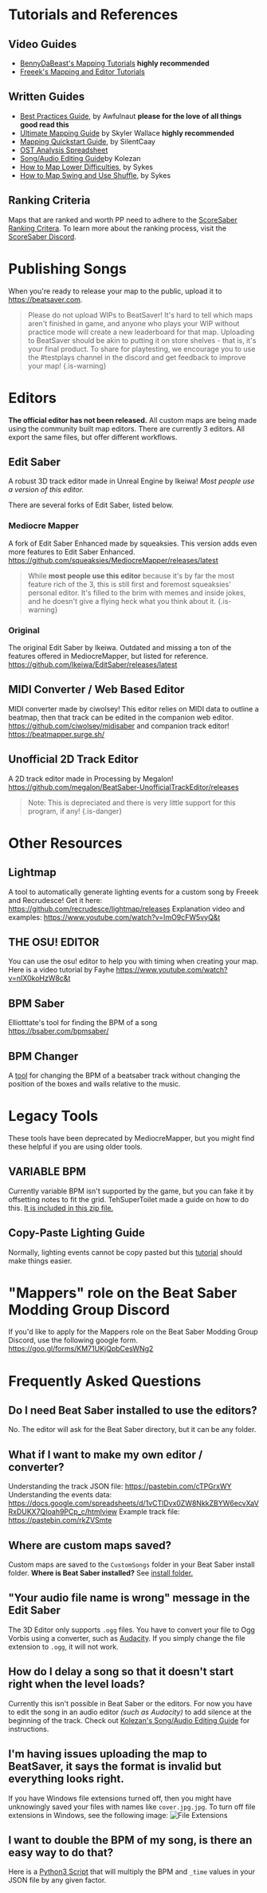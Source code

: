 <!-- TITLE: Mapping -->
<!-- SUBTITLE: Too many anime maps? Not enough anime maps? Ready to take matters into your own hands? You've come to the right place. -->

# Tutorials and References
## Video Guides
* [BennyDaBeast's Mapping Tutorials](https://bsaber.com/benny-custom-mapping/) **highly recommended**
* [Freeek's Mapping and Editor Tutorials](https://www.youtube.com/playlist?list=PLYeZR6d3zDPgDgWogOwMteL-5SQWAE14b)

## Written Guides
* [Best Practices Guide](https://bit.ly/2LjbURw), by Awfulnaut **please for the love of all things good read this**
* [Ultimate Mapping Guide](https://docs.google.com/presentation/d/1dG-MlY4GkqcRKzf6fPkDtyFyce1BQVnDREXqnCZ3Us0/edit#slide=id.g4c98ed3226_0_187) by Skyler Wallace **highly recommended**
* [Mapping Quickstart Guide](https://bsaber.com/mapping-quickstart-guide-ogg-bpm-offset-and-timing/), by SilentCaay
* [OST Analysis Spreadsheet](https://docs.google.com/spreadsheets/d/13wyoviJAplYOrsMocOA7YNXJxVRHd74G7z4U2jhCZa4/edit#gid=0)
* [Song/Audio Editing Guide](https://bsaber.com/custom-mapping-song-audio-editing/)by Kolezan
* [How to Map Lower Difficulties](https://docs.google.com/document/d/1F7qoKMlzqqMYKDnQ_7o41Ai3tkJYCMpR6j5DaG1Lpvw/edit), by Sykes
* [How to Map Swing and Use Shuffle](https://docs.google.com/document/d/1j7w1X-0QtnJDFVKzyyQc_KR7RE9H3C3JFesIXGR0s1c/edit), by Sykes

## Ranking Criteria
Maps that are ranked and worth PP need to adhere to the [ScoreSaber Ranking Critera](https://docs.google.com/document/d/1mtVihRO1LomyptXayoDNDTQYgX_TQPp6ZYDmtwR2jMI/edit). To learn more about the ranking process, visit the [ScoreSaber Discord](https://discord.gg/WpuDMwU).


# Publishing Songs
When you're ready to release your map to the public, upload it to https://beatsaver.com.

> Please do not upload WIPs to BeatSaver! It's hard to tell which maps aren't finished in game, and anyone who plays your WIP without practice mode will create a new leaderboard for that map. Uploading to BeatSaver should be akin to putting it on store shelves - that is, it's your final product. To share for playtesting, we encourage you to use the #testplays channel in the discord and get feedback to improve your map!
{.is-warning}

# Editors
**The official editor has not been released.**
All custom maps are being made using the community built map editors.
There are currently 3 editors. All export the same files, but offer different workflows.

## Edit Saber
A robust 3D track editor made in Unreal Engine by Ikeiwa!
*Most people use a version of this editor.*

There are several forks of Edit Saber, listed below.

### Mediocre Mapper
A fork of Edit Saber Enhanced made by squeaksies.
This version adds even more features to Edit Saber Enhanced. 
https://github.com/squeaksies/MediocreMapper/releases/latest
>While __most people use this editor__ because it's by far the most feature rich of the 3, this is still first and foremost squeaksies' personal editor. It's filled to the brim with memes and inside jokes, and he doesn't give a flying heck what you think about it. 
{.is-warning}

### Original
The original Edit Saber by Ikeiwa. Outdated and missing a ton of the features offered in MediocreMapper, but listed for reference.
https://github.com/Ikeiwa/EditSaber/releases/latest

## MIDI Converter / Web Based Editor
MIDI converter made by ciwolsey!
This editor relies on MIDI data to outline a beatmap, then that track can be edited in the companion web editor.
https://github.com/ciwolsey/midisaber 
and companion track editor!
https://beatmapper.surge.sh/

## Unofficial 2D Track Editor
A 2D track editor made in Processing by Megalon!
https://github.com/megalon/BeatSaber-UnofficialTrackEditor/releases

> Note: This is depreciated and there is very little support for this program, if any!
{.is-danger}
# Other Resources
## Lightmap
A tool to automatically generate lighting events for a custom song by Freeek and Recrudesce!
Get it here: https://github.com/recrudesce/lightmap/releases
Explanation video and examples: https://www.youtube.com/watch?v=ImO9cFW5vyQ&t

## THE OSU! EDITOR
You can use the osu! editor to help you with timing when creating your map. Here is a video tutorial by Fayhe 
https://www.youtube.com/watch?v=nIX0koHzW8c&t

## BPM Saber
Elliotttate's tool for finding the BPM of a song
https://bsaber.com/bpmsaber/

## BPM Changer
A [tool](https://github.com/zevdg/bpm-saber) for changing the BPM of a beatsaber track without changing the position of the boxes and walls relative to the music.

# Legacy Tools
These tools have been deprecated by MediocreMapper, but you might find these helpful if you are using older tools.

## VARIABLE BPM
Currently variable BPM isn't supported by the game, but you can fake it by offsetting notes to fit the grid. TehSuperToilet made a guide on how to do this. [It is included in this zip file.](https://cdn.discordapp.com/attachments/443569023951568906/459771392054001664/bpm_changer.zip)

## Copy-Paste Lighting Guide
Normally, lighting events cannot be copy pasted but this [tutorial](https://bsaber.com/copy-and-paste-lighting-events-in-editsaber/) should make things easier.

# "Mappers" role on the Beat Saber Modding Group Discord
If you'd like to apply for the Mappers role on the Beat Saber Modding Group Discord, use the following google form.
https://goo.gl/forms/KM71UKjQpbCesWNg2

# Frequently Asked Questions
## Do I need Beat Saber installed to use the editors?
No. The editor will ask for the Beat Saber directory, but it can be any folder.

## What if I want to make my own editor / converter?
Understanding the track JSON file: https://pastebin.com/cTPGrxWY
Understanding the events data: https://docs.google.com/spreadsheets/d/1vCTlDvx0ZW8NkkZBYW6ecvXaVRxDUKX7QIoah9PCp_c/htmlview
Example track file: https://pastebin.com/rkZVSmte

## Where are custom maps saved?
Custom maps are saved to the `CustomSongs` folder in your Beat Saber install folder.
**Where is Beat Saber installed?** See [install folder.](faq/install-folder)

## "Your audio file name is wrong" message in the Edit Saber
The 3D Editor only supports `.ogg` files. You have to convert your file to Ogg Vorbis using a converter, such as [Audacity](https://www.audacityteam.org/).
If you simply change the file extension to `.ogg`, it will not work.

## How do I delay a song so that it doesn't start right when the level loads?
Currently this isn't possible in Beat Saber or the editors. For now you have to edit the song in an audio editor *(such as Audacity)* to add silence at the beginning of the track.
Check out [Kolezan's Song/Audio Editing Guide](https://bsaber.com/custom-mapping-song-audio-editing/) for instructions.

## I'm having issues uploading the map to BeatSaver, it says the format is invalid but everything looks right.
If you have Windows file extensions turned off, then you might have unknowingly saved your files with names like `cover.jpg.jpg`.  To turn off file extensions in Windows, see the following image:
![File Extensions](/uploads/images/file-extensions.png "File Extensions")

## I want to double the BPM of my song, is there an easy way to do that?
Here is a [Python3 Script](https://cdn.discordapp.com/attachments/442372806705938434/447910905972523008/beat-saber-time-multiplier.zip) that will multiply the BPM and `_time` values in your JSON file by any given factor.